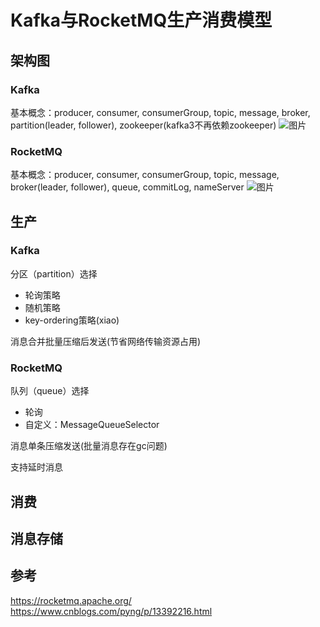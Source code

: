 # Kafka与RocketMQ生产消费模型
## 架构图
### Kafka
基本概念：producer, consumer, consumerGroup, topic, message, broker, partition(leader, follower), zookeeper(kafka3不再依赖zookeeper)
![图片](https://user-images.githubusercontent.com/24954102/158013057-7d0ceaa9-708b-46f3-a248-0ada0a527de6.png)

### RocketMQ
基本概念：producer, consumer, consumerGroup, topic, message, broker(leader, follower), queue, commitLog, nameServer
![图片](https://user-images.githubusercontent.com/24954102/158013831-310acc92-fde5-4a80-aca8-1fa83551c6c3.png)


## 生产
### Kafka
分区（partition）选择
- 轮询策略
- 随机策略
- key-ordering策略(xiao)

消息合并批量压缩后发送(节省网络传输资源占用)

### RocketMQ
队列（queue）选择
- 轮询
- 自定义：MessageQueueSelector

消息单条压缩发送(批量消息存在gc问题)

支持延时消息

## 消费

## 消息存储

## 参考
https://rocketmq.apache.org/
https://www.cnblogs.com/pyng/p/13392216.html

